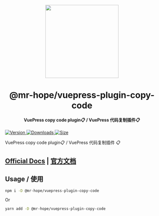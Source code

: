 <!-- markdownlint-disable -->
<p align="center">
  <img width="240" src="https://vuepress-theme-hope.github.io/logo.svg" style="text-align: center;"/>
</p>
<h1 align="center">@mr-hope/vuepress-plugin-copy-code</h1>
<h4 align="center">VuePress copy code plugin📋 / VuePress 代码复制插件📋</h4>

[![Version](https://img.shields.io/npm/v/@mr-hope/vuepress-plugin-copy-code.svg?style=flat-square&logo=npm) ![Downloads](https://img.shields.io/npm/dm/@mr-hope/vuepress-plugin-copy-code.svg?style=flat-square&logo=npm) ![Size](https://img.shields.io/bundlephobia/min/@mr-hope/vuepress-plugin-copy-code?style=flat-square&logo=npm)](https://www.npmjs.com/package/@mr-hope/vuepress-plugin-copy-code)

<!-- markdownlint-restore -->

VuePress copy code plugin📋 / VuePress 代码复制插件 📋

## [Official Docs](https://vuepress-theme-hope.github.io/copy-code/) | [官方文档](https://vuepress-theme-hope.github.io/copy-code/zh/)

## Usage / 使用

```bash
npm i -D @mr-hope/vuepress-plugin-copy-code
```

Or

```bash
yarn add -D @mr-hope/vuepress-plugin-copy-code
```
